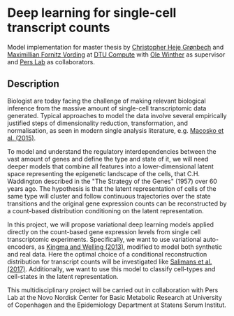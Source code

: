 # Deep learning for single-cell transcript counts #

Model implementation for master thesis by [Christopher Heje Grønbech][Chris] and [Maximillian Fornitz Vording][Max] at [DTU Compute][] with [Ole Winther][Ole] as supervisor and [Pers Lab][] as collaborators.

[DTU Compute]: http://compute.dtu.dk
[Chris]: https://github.com/chgroenbech
[Max]: https://github.com/maximillian91
[Ole]: http://cogsys.imm.dtu.dk/staff/winther/
[Pers Lab]: https://github.com/perslab

## Description ##

Biologist are today facing the challenge of making relevant biological inference from the massive amount of single-cell transcriptomic data generated. Typical approaches to model the data involve several empirically justified steps of dimensionality reduction, transformation, and normalisation, as seen in modern single analysis literature, e.g. [Macosko et al. (2015)][Macosko].

To model and understand the regulatory interdependencies between the vast amount of genes and define the type and state of it, we will need deeper models that combine all features into a lower-dimensional latent space representing the epigenetic landscape of the cells, that C.H. Waddington described in the "The Strategy of the Genes" (1957) over 60 years ago. The hypothesis is that the latent representation of cells of the same type will cluster and follow continuous trajectories over the state transitions and the original gene expression counts can be reconstructed by a count-based distribution conditioning on the latent representation.

In this project, we will propose variational deep learning models applied directly on the count-based gene expression levels from single cell transcriptomic experiments. Specifically, we want to use variational auto-encoders, as [Kingma and Welling (2013)][Kingma], modified to model both synthetic and real data. Here the optimal choice of a conditional reconstruction distribution for transcript counts will be investigated like [Salimans et al. (2017)][Salimans]. Additionally, we want to use this model to classify cell-types and cell-states in the latent representation.

This multidisciplinary project will be carried out in collaboration with Pers Lab at the Novo Nordisk Center for Basic Metabolic Research at University of Copenhagen and the Epidemiology Department at Statens Serum Institut.

[Macosko]: http://www.cell.com/abstract/S0092-8674(15)00549-8
[Kingma]: https://arxiv.org/abs/1312.6114
[Salimans]: https://arxiv.org/abs/1701.05517
